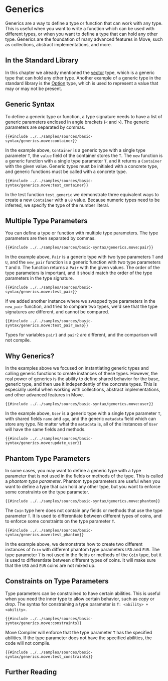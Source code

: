 # Generics

Generics are a way to define a type or function that can work with any type. This is useful when you want to write a function which can be used with different types, or when you want to define a type that can hold any other type. Generics are the foundation of many advanced features in Move, such as collections, abstract implementations, and more.

## In the Standard Library

In this chapter we already mentioned the [vector](./vector.md) type, which is a generic type that can hold any other type. Another example of a generic type in the standard library is the [Option](./option.md) type, which is used to represent a value that may or may not be present.


## Generic Syntax

To define a generic type or function, a type signature needs to have a list of generic parameters enclosed in angle brackets (`<` and `>`). The generic parameters are separated by commas.

```move
{{#include ../../samples/sources/basic-syntax/generics.move:container}}
```

In the example above, `Container` is a generic type with a single type parameter `T`, the `value` field of the container stores the `T`. The `new` function is a generic function with a single type parameter `T`, and it returns a `Container` with the given value. Generic types must be initialed with a concrete type, and generic functions must be called with a concrete type.

```move
{{#include ../../samples/sources/basic-syntax/generics.move:test_container}}
```

In the test function `test_generic` we demonstrate three equivalent ways to create a new `Container` with a `u8` value. Because numeric types need to be inferred, we specify the type of the number literal.

## Multiple Type Parameters

You can define a type or function with multiple type parameters. The type parameters are then separated by commas.

```move
{{#include ../../samples/sources/basic-syntax/generics.move:pair}}
```

In the example above, `Pair` is a generic type with two type parameters `T` and `U`, and the `new_pair` function is a generic function with two type parameters `T` and `U`. The function returns a `Pair` with the given values. The order of the type parameters is important, and it should match the order of the type parameters in the type signature.

```move
{{#include ../../samples/sources/basic-syntax/generics.move:test_pair}}
```

If we added another instance where we swapped type parameters in the `new_pair` function, and tried to compare two types, we'd see that the type signatures are different, and cannot be compared.

```move
{{#include ../../samples/sources/basic-syntax/generics.move:test_pair_swap}}
```

Types for variables `pair1` and `pair2` are different, and the comparison will not compile.

## Why Generics?

In the examples above we focused on instantiating generic types and calling generic functions to create instances of these types. However, the real power of generics is the ability to define shared behavior for the base, generic type, and then use it independently of the concrete types. This is especially useful when working with collections, abstract implementations, and other advanced features in Move.

```move
{{#include ../../samples/sources/basic-syntax/generics.move:user}}
```

In the example above, `User` is a generic type with a single type parameter `T`, with shared fields `name` and `age`, and the generic `metadata` field which can store any type. No matter what the `metadata` is, all of the instances of `User` will have the same fields and methods.

```move
{{#include ../../samples/sources/basic-syntax/generics.move:update_user}}
```

## Phantom Type Parameters

In some cases, you may want to define a generic type with a type parameter that is not used in the fields or methods of the type. This is called a *phantom type parameter*. Phantom type parameters are useful when you want to define a type that can hold any other type, but you want to enforce some constraints on the type parameter.

```move
{{#include ../../samples/sources/basic-syntax/generics.move:phantom}}
```

The `Coin` type here does not contain any fields or methods that use the type parameter `T`. It is used to differentiate between different types of coins, and to enforce some constraints on the type parameter `T`.

```move
{{#include ../../samples/sources/basic-syntax/generics.move:test_phantom}}
```

In the example above, we demonstrate how to create two different instances of `Coin` with different phantom type parameters `USD` and `EUR`. The type parameter `T` is not used in the fields or methods of the `Coin` type, but it is used to differentiate between different types of coins. It will make sure that the `USD` and `EUR` coins are not mixed up.

## Constraints on Type Parameters

Type parameters can be constrained to have certain abilities. This is useful when you need the inner type to allow certain behavior, such as *copy* or *drop*. The syntax for constraining a type parameter is `T: <ability> + <ability>`.

```move
{{#include ../../samples/sources/basic-syntax/generics.move:constraints}}
```

Move Compiler will enforce that the type parameter `T` has the specified abilities. If the type parameter does not have the specified abilities, the code will not compile.

<!-- TODO: failure case -->

```move
{{#include ../../samples/sources/basic-syntax/generics.move:test_constraints}}
```

## Further Reading

<!-- Abilities propagation to parent -->
<!--  -->

